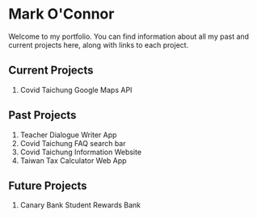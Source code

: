 # Mark O'Connor

Welcome to my portfolio. You can find information about all my past and current projects here, along with links to each project. 

## Current Projects

1. Covid Taichung Google Maps API

## Past Projects

1. Teacher Dialogue Writer App
2. Covid Taichung FAQ search bar
3. Covid Taichung Information Website
4. Taiwan Tax Calculator Web App

## Future Projects

1. Canary Bank Student Rewards Bank
